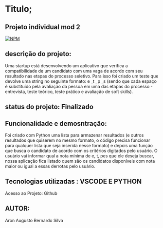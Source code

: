 #  Titulo;     

##  Projeto individual mod 2      
 [![NPM](https://img.shields.io/npm/l/react)](https://github.com/Aron151281/mod02.py/blob/main/LICENSE) 


##  descrição do projeto:
Uma startup está desenvolvendo um aplicativo que verifica a compatibilidade de um candidato com uma vaga de acordo com seu resultado nas etapas do processo seletivo. Para isso foi criado um teste que devolve uma string no seguinte formato: e _t _p _s (sendo que cada espaço é substituído pela avaliação da pessoa em uma das etapas do processo - entrevista, teste teórico, teste prático e avaliação de soft skills).    

##  status  do projeto:  Finalizado

##  Funcionalidade e demosntração:
Foi criado com Python uma lista para armazenar resultados (e outros resultados que quiserem no mesmo formato, o código precisa funcionar para qualquer lista que seja inserida nesse formato) e depois uma função que busca o candidato de acordo com os critérios digitados pelo usuário. O usuário vai informar qual a nota mínima de e, t, pes que ele deseja buscar, nossa aplicação fica listado quem são os candidatos disponíveis com nota maior ou igual a essas derrotas pelo usuário.


##  Tecnologias utilizadas : VSCODE E PYTHON






Acesso ao Projeto: Github




##  AUTOR:
Aron Augusto  Bernardo Silva
